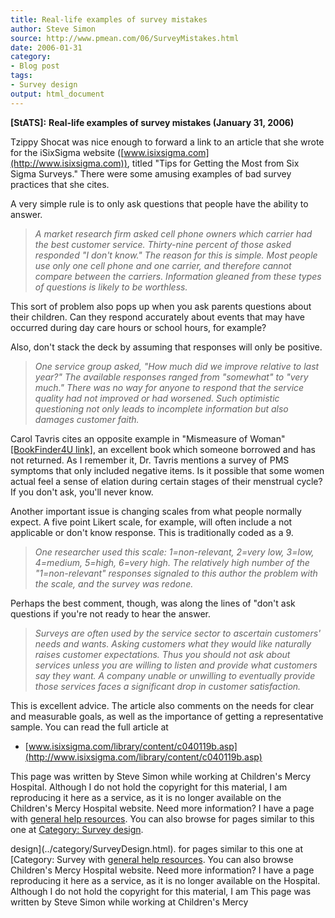 ```yaml
---
title: Real-life examples of survey mistakes
author: Steve Simon
source: http://www.pmean.com/06/SurveyMistakes.html
date: 2006-01-31
category:
- Blog post
tags:
- Survey design
output: html_document
---
```

**[StATS]:** **Real-life examples of survey mistakes
(January 31, 2006)**

Tzippy Shocat was nice enough to forward a link to an article that she
wrote for the iSixSigma website
([www.isixsigma.com](http://www.isixsigma.com)), titled \"Tips for
Getting the Most from Six Sigma Surveys.\" There were some amusing
examples of bad survey practices that she cites.

A very simple rule is to only ask questions that people have the ability
to answer.

> *A market research firm asked cell phone owners which carrier had the
> best customer service. Thirty-nine percent of those asked responded
> \"I don\'t know.\" The reason for this is simple. Most people use only
> one cell phone and one carrier, and therefore cannot compare between
> the carriers. Information gleaned from these types of questions is
> likely to be worthless.*

This sort of problem also pops up when you ask parents questions about
their children. Can they respond accurately about events that may have
occurred during day care hours or school hours, for example?

Also, don\'t stack the deck by assuming that responses will only be
positive.

> *One service group asked, \"How much did we improve relative to last
> year?\" The available responses ranged from \"somewhat\" to \"very
> much.\" There was no way for anyone to respond that the service
> quality had not improved or had worsened. Such optimistic questioning
> not only leads to incomplete information but also damages customer
> faith.*

Carol Tavris cites an opposite example in \"Mismeasure of Woman\"
[\[BookFinder4U
link\]](http://www.bookfinder4u.com/detail/0671662740.html), an
excellent book which someone borrowed and has not returned. As I
remember it, Dr. Tavris mentions a survey of PMS symptoms that only
included negative items. Is it possible that some women actual feel a
sense of elation during certain stages of their menstrual cycle? If you
don\'t ask, you\'ll never know.

Another important issue is changing scales from what people normally
expect. A five point Likert scale, for example, will often include a not
applicable or don\'t know response. This is traditionally coded as a 9.

> *One researcher used this scale: 1=non-relevant, 2=very low, 3=low,
> 4=medium, 5=high, 6=very high. The relatively high number of the
> \"1=non-relevant\" responses signaled to this author the problem with
> the scale, and the survey was redone.*

Perhaps the best comment, though, was along the lines of \"don\'t ask
questions if you\'re not ready to hear the answer.

> *Surveys are often used by the service sector to ascertain customers\'
> needs and wants. Asking customers what they would like naturally
> raises customer expectations. Thus you should not ask about services
> unless you are willing to listen and provide what customers say they
> want. A company unable or unwilling to eventually provide those
> services faces a significant drop in customer satisfaction.*

This is excellent advice. The article also comments on the needs for
clear and measurable goals, as well as the importance of getting a
representative sample. You can read the full article at

-   [www.isixsigma.com/library/content/c040119b.asp](http://www.isixsigma.com/library/content/c040119b.asp)

This page was written by Steve Simon while working at Children\'s Mercy
Hospital. Although I do not hold the copyright for this material, I am
reproducing it here as a service, as it is no longer available on the
Children\'s Mercy Hospital website. Need more information? I have a page
with [general help resources](../GeneralHelp.html). You can also browse
for pages similar to this one at [Category: Survey
design](../category/SurveyDesign.html).
<!---More--->
design](../category/SurveyDesign.html).
for pages similar to this one at [Category: Survey
with [general help resources](../GeneralHelp.html). You can also browse
Children\'s Mercy Hospital website. Need more information? I have a page
reproducing it here as a service, as it is no longer available on the
Hospital. Although I do not hold the copyright for this material, I am
This page was written by Steve Simon while working at Children\'s Mercy

<!---Do not use
**[StATS]:** **Real-life examples of survey mistakes
This page was written by Steve Simon while working at Children\'s Mercy
Hospital. Although I do not hold the copyright for this material, I am
reproducing it here as a service, as it is no longer available on the
Children\'s Mercy Hospital website. Need more information? I have a page
with [general help resources](../GeneralHelp.html). You can also browse
for pages similar to this one at [Category: Survey
design](../category/SurveyDesign.html).
--->

